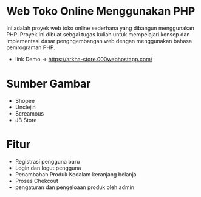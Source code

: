 # Web Toko Online Menggunakan PHP
Ini adalah proyek web toko online sederhana yang dibangun menggunakan PHP. Proyek ini dibuat sebgai tugas kuliah untuk mempelajari konsep dan implementasi dasar pengngembangan web dengan menggunakan bahasa pemrograman PHP.

* link Demo -> https://arkha-store.000webhostapp.com/

# Sumber Gambar
* Shopee
* Unclejin
* Screamous
* JB Store

# Fitur
* Registrasi pengguna baru
* Login dan logut pengguna
* Penambahan Produk Kedalam keranjang belanja
* Proses Chekcout 
* pengaturan dan pengeloaan produk oleh admin
